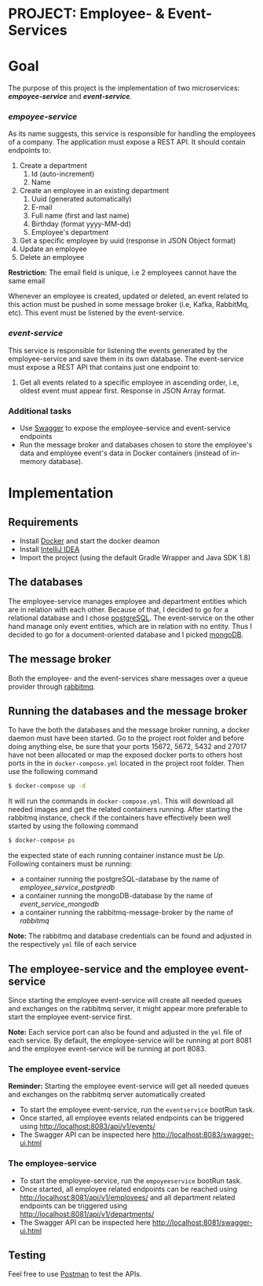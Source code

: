 # PROJECT: Employee- & Event-Services

# Goal
The purpose of this project is the implementation of two microservices: ***empoyee-service*** and ***event-service***.

### *empoyee-service* 
As its name suggests, this service is responsible for handling the employees of a company. The application must expose a REST API. It should contain endpoints to:

1. Create a department
    1. Id (auto-increment)
    2. Name
2. Create an employee in an existing department
    1. Uuid (generated automatically)
    2. E-mail
    3. Full name (first and last name)
    4. Birthday (format yyyy-MM-dd)
    5. Employee's department
3. Get a specific employee by uuid (response in JSON Object format)
4. Update an employee
5. Delete an employee

**Restriction:** The email field is unique, i.e 2 employees cannot have the same email

Whenever an employee is created, updated or deleted, an event related to this action must be pushed in some message broker (i.e, Kafka, RabbitMq, etc). 
This event must be listened by the event-service.

### *event-service*
This service is responsible for listening the events generated by the employee-service and save them in its own database. 
The event-service must expose a REST API that contains just one endpoint to:

1. Get all events related to a specific employee in ascending order, i.e, oldest event must appear first. Response in JSON Array format.

### Additional tasks
* Use [Swagger](https://swagger.io) to expose the employee-service and event-service endpoints
* Run the message broker and databases chosen to store the employee's data and employee event's data 
in Docker containers (instead of in-memory database).       

# Implementation

## Requirements
- Install [Docker](https://docs.docker.com/) and start the docker deamon
- Install [IntelliJ IDEA](https://www.jetbrains.com/idea/)
- Import the project (using the default Gradle Wrapper and Java SDK 1.8)

## The databases 
The employee-service manages employee and department entities which are in relation with each other. Because of that, I decided to go for a relational database and I chose [postgreSQL](https://www.postgresql.org/).
The event-service on the other hand manage only event entities, which are in relation with no entity. Thus I decided to go for a document-oriented database and I picked [mongoDB](https://www.mongodb.com/).     

## The message broker
Both the employee- and the event-services share messages over a queue provider through [rabbitmq](https://www.rabbitmq.com/).

## Running the databases and the message broker
To have the both the databases and the message broker running, a docker daemon must have been started. 
Go to the project root folder and before doing anything else, be sure that your ports 15672, 5672, 5432 and 27017 have not been allocated or map the exposed docker ports to others host ports in the in `docker-compose.yml`
located in the project root folder. 
Then use the following command

```sh
$ docker-compose up -d
``` 
It will run the commands in `docker-compose.yml`. This will download all needed images and get the related containers running.
After starting the rabbitmq instance, check if the containers have effectively been well started by using the following command

```sh
$ docker-compose ps
```

the expected state of each running container instance must be *Up*. Following containers must be running:
- a container running the postgreSQL-database by the name of *employee_service_postgredb*
- a container running the mongoDB-database by the name of *event_service_mongodb* 
- a container running the rabbitmq-message-broker by the name of *rabbitmq*    

**Note:** The rabbitmq and database credentials can be found and adjusted in the respectively `yml` file of each service

## The employee-service and the employee event-service
Since starting the employee event-service will create all needed queues and exchanges on the rabbitmq server, it might appear more preferable to start the employee event-service first.   

**Note:** Each service port can also be found and adjusted in the `yml` file of each service. 
By default, the employee-service will be running at port 8081 and the employee event-service will be running at port 8083. 

### The employee event-service 
**Reminder:** Starting the employee event-service will get all needed queues and exchanges on the rabbitmq server automatically created
- To start the employee event-service, run the `eventservice` bootRun task.
- Once started, all employee events related endpoints can be triggered using <http://localhost:8083/api/v1/events/>
- The Swagger API can be inspected here <http://localhost:8083/swagger-ui.html>

### The employee-service
- To start the employee-service, run the `empoyeeservice` bootRun task.
- Once started, all employee related endpoints can be reached using <http://localhost:8081/api/v1/employees/> and all department related endpoints can be triggered using <http://localhost:8081/api/v1/departments/>
- The Swagger API can be inspected here <http://localhost:8081/swagger-ui.html>

## Testing
Feel free to use [Postman](https://www.getpostman.com/) to test the APIs.